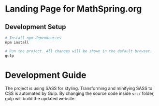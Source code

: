 # Landing Page for MathSpring.org

## Development Setup

```sh
# Install npm dependencies
npm install

# Run the project. All changes will be shown in the default browser.
gulp
```

# Development Guide

The project is using SASS for styling. Transforming and minifying SASS
to CSS is automated by Gulp. By changing the source code inside `src/` 
folder, gulp will build the updated website.